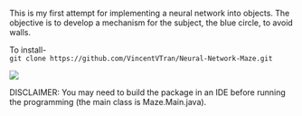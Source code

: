 This is my first attempt for implementing a neural network into objects. The objective is to develop a mechanism for the subject, the blue circle, to avoid walls.

To install- <br/>
`git clone https://github.com/VincentVTran/Neural-Network-Maze.git`

![](http://www.giphy.com/gifs/RJOBCSWGSPEVYonEOT)


DISCLAIMER:
You may need to build the package in an IDE before running the programming (the main class is Maze.Main.java).
